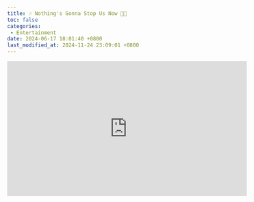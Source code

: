 ```yaml
---
title: 🎶 Nothing's Gonna Stop Us Now 💃🕺
toc: false
categories:
 - Entertainment
date: 2024-06-17 18:01:40 +0800
last_modified_at: 2024-11-24 23:09:01 +0800
---
```


<iframe class="iframe--video" width="560" height="315" src="https://www.youtube.com/embed/lwwuax3t5BA?si=e9q8nK0kE2xtDdPn" title="YouTube video player" frameborder="0" allow="accelerometer; autoplay; clipboard-write; encrypted-media; gyroscope; picture-in-picture; web-share" referrerpolicy="strict-origin-when-cross-origin" allowfullscreen></iframe>

